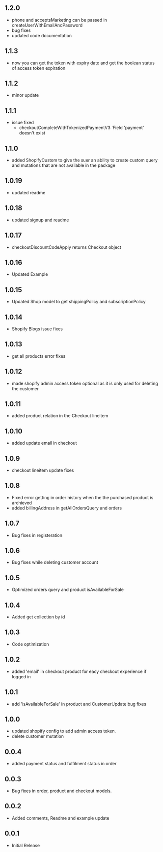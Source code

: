 ## 1.2.0

* phone and acceptsMarketing can be passed in createUserWithEmailAndPassword
* bug fixes
* updated code documentation


## 1.1.3

* now you can get the token with expiry date and get the boolean status of access token expiration

## 1.1.2

* minor update

## 1.1.1

* issue fixed
  - checkoutCompleteWithTokenizedPaymentV3 'Field 'payment' doesn't exist 
  
## 1.1.0

* added ShopifyCustom to give the suer an ability to create custom query and mutations that are not available in the package 

## 1.0.19

* updated readme 

## 1.0.18

* updated signup and readme 

## 1.0.17

* checkoutDiscountCodeApply returns Checkout object

## 1.0.16

* Updated Example

## 1.0.15

* Updated Shop model to get shippingPolicy and subscriptionPolicy

## 1.0.14

* Shopify Blogs issue fixes

## 1.0.13

* get all products error fixes

## 1.0.12

* made shopify admin access token optional as it is only used for deleting the customer

## 1.0.11

* added product relation in the Checkout lineitem

## 1.0.10

* added update email in checkout

## 1.0.9

* checkout lineitem update fixes

## 1.0.8

* Fixed error getting in order history when the the purchased product is archieved
* added billingAddress in getAllOrdersQuery and orders 

## 1.0.7

* Bug fixes in registeration

## 1.0.6

* Bug fixes while deleting customer account

## 1.0.5

* Optimized orders query and product isAvailableForSale

## 1.0.4

* Added get collection by id

## 1.0.3

* Code optimization

## 1.0.2

* added 'email' in checkout product for eacy checkout experience if logged in

## 1.0.1

* add 'isAvailableForSale' in product and CustomerUpdate bug fixes

## 1.0.0

* updated shopify config to add admin access token. 
* delete customer mutation 

## 0.0.4

* added payment status and fulfilment status in order  

## 0.0.3

* Bug fixes in order, product and checkout models. 

## 0.0.2

* Added comments, Readme and example update

## 0.0.1

* Initial Release
